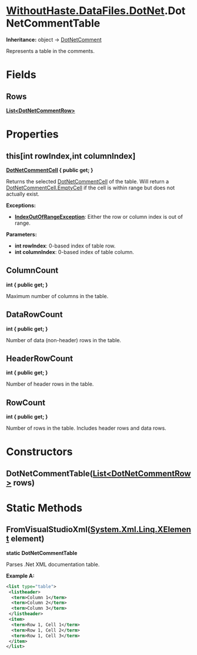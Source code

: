 # [WithoutHaste.DataFiles.DotNet](TableOfContents.WithoutHaste.DataFiles.DotNet.md).DotNetCommentTable

**Inheritance:** object → [DotNetComment](WithoutHaste.DataFiles.DotNet.DotNetComment.md)  

Represents a table in the comments.  

# Fields

## Rows

**[List&lt;DotNetCommentRow&gt;](https://docs.microsoft.com/en-us/dotnet/api/system.collections.generic.list-1)**  

# Properties

## this[int rowIndex,int columnIndex]

**[DotNetCommentCell](WithoutHaste.DataFiles.DotNet.DotNetCommentCell.md) { public get; }**  

Returns the selected [DotNetCommentCell](WithoutHaste.DataFiles.DotNet.DotNetCommentCell.md) of the table. Will return a [DotNetCommentCell.EmptyCell](WithoutHaste.DataFiles.DotNet.DotNetCommentCell.md) if the cell is within range but does not actually exist.  

**Exceptions:**  
* **[IndexOutOfRangeException](https://docs.microsoft.com/en-us/dotnet/api/system.indexoutofrangeexception)**: Either the row or column index is out of range.  

**Parameters:**  
* **int rowIndex**: 0-based index of table row.  
* **int columnIndex**: 0-based index of table column.  

## ColumnCount

**int { public get; }**  

Maximum number of columns in the table.  

## DataRowCount

**int { public get; }**  

Number of data (non-header) rows in the table.  

## HeaderRowCount

**int { public get; }**  

Number of header rows in the table.  

## RowCount

**int { public get; }**  

Number of rows in the table. Includes header rows and data rows.  

# Constructors

## DotNetCommentTable([List&lt;DotNetCommentRow&gt;](https://docs.microsoft.com/en-us/dotnet/api/system.collections.generic.list-1) rows)

# Static Methods

## FromVisualStudioXml([System.Xml.Linq.XElement](https://docs.microsoft.com/en-us/dotnet/api/system.xml.linq.xelement) element)

**static DotNetCommentTable**  

Parses .Net XML documentation table.  

**Example A:**  

```xml
<list type="table">
 <listheader>
  <term>Column 1</term>
  <term>Column 2</term>
  <term>Column 3</term>
 </listheader>
 <item>
  <term>Row 1, Cell 1</term>
  <term>Row 1, Cell 2</term>
  <term>Row 1, Cell 3</term>
 </item>
</list>
```  

